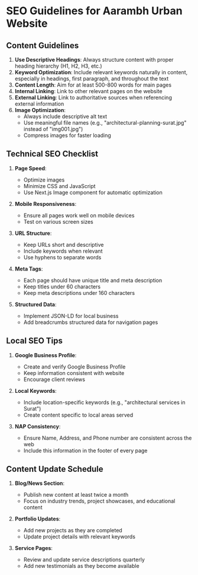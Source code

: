 # SEO Guidelines for Aarambh Urban Website

## Content Guidelines

1. **Use Descriptive Headings**: Always structure content with proper heading hierarchy (H1, H2, H3, etc.)
2. **Keyword Optimization**: Include relevant keywords naturally in content, especially in headings, first paragraph, and throughout the text
3. **Content Length**: Aim for at least 500-800 words for main pages
4. **Internal Linking**: Link to other relevant pages on the website
5. **External Linking**: Link to authoritative sources when referencing external information
6. **Image Optimization**:
   - Always include descriptive alt text
   - Use meaningful file names (e.g., "architectural-planning-surat.jpg" instead of "img001.jpg")
   - Compress images for faster loading

## Technical SEO Checklist

1. **Page Speed**:

   - Optimize images
   - Minimize CSS and JavaScript
   - Use Next.js Image component for automatic optimization

2. **Mobile Responsiveness**:

   - Ensure all pages work well on mobile devices
   - Test on various screen sizes

3. **URL Structure**:

   - Keep URLs short and descriptive
   - Include keywords when relevant
   - Use hyphens to separate words

4. **Meta Tags**:

   - Each page should have unique title and meta description
   - Keep titles under 60 characters
   - Keep meta descriptions under 160 characters

5. **Structured Data**:
   - Implement JSON-LD for local business
   - Add breadcrumbs structured data for navigation pages

## Local SEO Tips

1. **Google Business Profile**:

   - Create and verify Google Business Profile
   - Keep information consistent with website
   - Encourage client reviews

2. **Local Keywords**:

   - Include location-specific keywords (e.g., "architectural services in Surat")
   - Create content specific to local areas served

3. **NAP Consistency**:
   - Ensure Name, Address, and Phone number are consistent across the web
   - Include this information in the footer of every page

## Content Update Schedule

1. **Blog/News Section**:

   - Publish new content at least twice a month
   - Focus on industry trends, project showcases, and educational content

2. **Portfolio Updates**:

   - Add new projects as they are completed
   - Update project details with relevant keywords

3. **Service Pages**:
   - Review and update service descriptions quarterly
   - Add new testimonials as they become available

